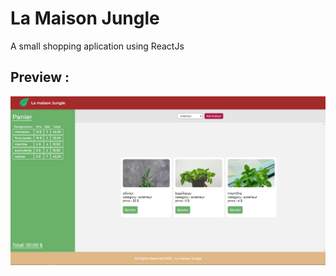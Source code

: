 # La Maison Jungle
A small shopping aplication using ReactJs

## Preview :
![Alt text](image.png) 

